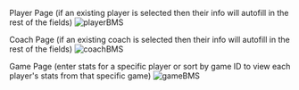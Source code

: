 Player Page (if an existing player is selected then their info will autofill in the rest of the fields)
![playerBMS](https://user-images.githubusercontent.com/107078414/194194711-baaa7a00-fa09-45ed-a702-6cbcf8371599.png)



Coach Page (if an existing coach is selected then their info will autofill in the rest of the fields)
![coachBMS](https://user-images.githubusercontent.com/107078414/194194756-e250b3a5-557b-4a67-b82b-f8989a0fa304.png)



Game Page (enter stats for a specific player or sort by game ID to view each player's stats from that specific game)
![gameBMS](https://user-images.githubusercontent.com/107078414/194194772-cdc51eb4-761a-44f8-bfbf-1cb1c94d2421.png)
